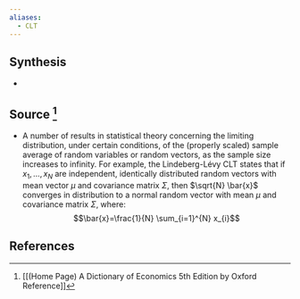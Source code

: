 ```yaml
---
aliases:
  - CLT
---
```

## Synthesis
- 
## Source [^1]
- A number of results in statistical theory concerning the limiting distribution, under certain conditions, of the (properly scaled) sample average of random variables or random vectors, as the sample size increases to infinity. For example, the Lindeberg-Lévy CLT states that if $x_{1}, \ldots, x_{N}$ are independent, identically distributed random vectors with mean vector $\mu$ and covariance matrix $\Sigma$, then $\sqrt{N} \bar{x}$ converges in distribution to a normal random vector with mean $\mu$ and covariance matrix $\Sigma$, where:$$\bar{x}=\frac{1}{N} \sum_{i=1}^{N} x_{i}$$
## References

[^1]: [[(Home Page) A Dictionary of Economics 5th Edition by Oxford Reference]]